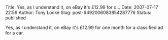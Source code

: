 Title: Yes, as I understand it, on eBay it's £12.99 for o...
Date: 2007-07-17 22:59
Author: Tony Locke
Slug: post-6492006083854287776
Status: published

Yes, as I understand it, on eBay it's £12.99 for one month for a classified ad for a car.
